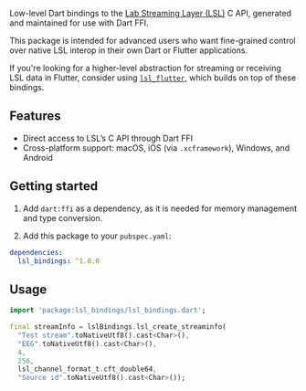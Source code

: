 Low-level Dart bindings to the [Lab Streaming Layer (LSL)](https://github.com/sccn/labstreaminglayer) C API, generated and maintained for use with Dart FFI.

This package is intended for advanced users who want fine-grained control over native LSL interop in their own Dart or Flutter applications.

If you're looking for a higher-level abstraction for streaming or receiving LSL data in Flutter, consider using [`lsl_flutter`](https://pub.dev/packages/lsl_flutter), which builds on top of these bindings.

## Features

- Direct access to LSL’s C API through Dart FFI
- Cross-platform support: macOS, iOS (via `.xcframework`), Windows, and Android

## Getting started

1. Add `dart:ffi` as a dependency, as it is needed for memory management and type conversion.

2. Add this package to your `pubspec.yaml`:

```yaml
dependencies:
  lsl_bindings: ^1.0.0
```

## Usage

```dart
import 'package:lsl_bindings/lsl_bindings.dart';

final streamInfo = lslBindings.lsl_create_streaminfo(
  "Test stream".toNativeUtf8().cast<Char>(),
  "EEG".toNativeUtf8().cast<Char>(),
  4,
  256,
  lsl_channel_format_t.cft_double64,
  "Source id".toNativeUtf8().cast<Char>());
```

<!--
# lsl_bindings

A new Flutter FFI plugin project.

## Getting Started

This project is a starting point for a Flutter
[FFI plugin](https://flutter.dev/to/ffi-package),
a specialized package that includes native code directly invoked with Dart FFI.

## Project structure

This template uses the following structure:

* `src`: Contains the native source code, and a CmakeFile.txt file for building
  that source code into a dynamic library.

* `lib`: Contains the Dart code that defines the API of the plugin, and which
  calls into the native code using `dart:ffi`.

* platform folders (`android`, `ios`, `windows`, etc.): Contains the build files
  for building and bundling the native code library with the platform application.

## Building and bundling native code

The `pubspec.yaml` specifies FFI plugins as follows:

```yaml
  plugin:
    platforms:
      some_platform:
        ffiPlugin: true
````

This configuration invokes the native build for the various target platforms
and bundles the binaries in Flutter applications using these FFI plugins.

This can be combined with dartPluginClass, such as when FFI is used for the
implementation of one platform in a federated plugin:

```yaml
plugin:
  implements: some_other_plugin
  platforms:
    some_platform:
      dartPluginClass: SomeClass
      ffiPlugin: true
```

A plugin can have both FFI and method channels:

```yaml
plugin:
  platforms:
    some_platform:
      pluginClass: SomeName
      ffiPlugin: true
```

The native build systems that are invoked by FFI (and method channel) plugins are:

- For Android: Gradle, which invokes the Android NDK for native builds.
  - See the documentation in android/build.gradle.
- For iOS and MacOS: Xcode, via CocoaPods.
  - See the documentation in ios/lsl_bindings.podspec.
  - See the documentation in macos/lsl_bindings.podspec.
- For Linux and Windows: CMake.
  - See the documentation in linux/CMakeLists.txt.
  - See the documentation in windows/CMakeLists.txt.

## Binding to native code

To use the native code, bindings in Dart are needed.
To avoid writing these by hand, they are generated from the header file
(`src/lsl_bindings.h`) by `package:ffigen`.
Regenerate the bindings by running `dart run ffigen --config ffigen.yaml`.

## Invoking native code

Very short-running native functions can be directly invoked from any isolate.
For example, see `sum` in `lib/lsl_bindings.dart`.

Longer-running functions should be invoked on a helper isolate to avoid
dropping frames in Flutter applications.
For example, see `sumAsync` in `lib/lsl_bindings.dart`.

## Flutter help

For help getting started with Flutter, view our
[online documentation](https://docs.flutter.dev), which offers tutorials,
samples, guidance on mobile development, and a full API reference.
-->
